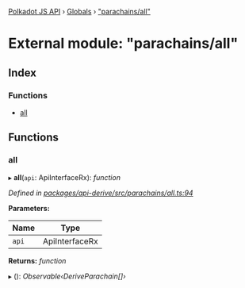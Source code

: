 [Polkadot JS API](../README.md) › [Globals](../globals.md) › ["parachains/all"](_parachains_all_.md)

# External module: "parachains/all"

## Index

### Functions

* [all](_parachains_all_.md#all)

## Functions

###  all

▸ **all**(`api`: ApiInterfaceRx): *function*

*Defined in [packages/api-derive/src/parachains/all.ts:94](https://github.com/polkadot-js/api/blob/c17f93a3e/packages/api-derive/src/parachains/all.ts#L94)*

**Parameters:**

Name | Type |
------ | ------ |
`api` | ApiInterfaceRx |

**Returns:** *function*

▸ (): *Observable‹DeriveParachain[]›*

